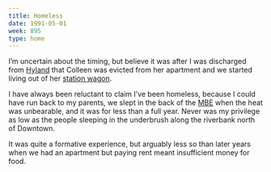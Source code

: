 ```yaml
---
title: Homeless
date: 1991-05-01
week: 895
type: home
---
```


I’m uncertain about the timing, but believe it was after I was discharged from [Hyland](/history/events/1991-hyland/) that Colleen was evicted from her apartment and we started living out of her [station wagon](https://www.dodge-wiki.com/wiki/Plymouth_Reliant).

I have always been reluctant to claim I’ve been homeless, because I could have run back to my parents, we slept in the back of the [MBE](/history/events/1988-mbe/) when the heat was unbearable, and it was for less than a full year. Never was my privilege as low as the people sleeping in the underbrush along the riverbank north of Downtown.

It was quite a formative experience, but arguably less so than later years when we had an apartment but paying rent meant insufficient money for food.
